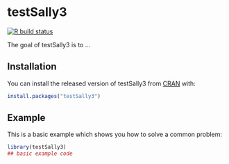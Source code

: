 # testSally3

<!-- badges: start -->
  [![R build status](https://github.com/AnneLew/testSally3/workflows/R-CMD-check/badge.svg)](https://github.com/AnneLew/testSally3/actions)
<!-- badges: end -->

The goal of testSally3 is to ...

## Installation

You can install the released version of testSally3 from [CRAN](https://CRAN.R-project.org) with:

``` r
install.packages("testSally3")
```

## Example

This is a basic example which shows you how to solve a common problem:

``` r
library(testSally3)
## basic example code
```

